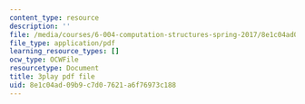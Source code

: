 ```yaml
---
content_type: resource
description: ''
file: /media/courses/6-004-computation-structures-spring-2017/8e1c04ad09b9c7d07621a6f76973c188_f866lUTRXE4.pdf
file_type: application/pdf
learning_resource_types: []
ocw_type: OCWFile
resourcetype: Document
title: 3play pdf file
uid: 8e1c04ad-09b9-c7d0-7621-a6f76973c188
---
```

